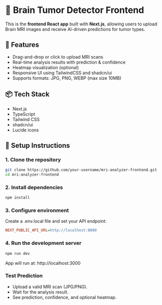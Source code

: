 # 🧠 Brain Tumor Detector Frontend

This is the **frontend React app** built with **Next.js**, allowing users to upload Brain MRI images and receive AI-driven predictions for tumor types.

## 🚀 Features

- Drag-and-drop or click to upload MRI scans
- Real-time analysis results with prediction & confidence
- Heatmap visualization (optional)
- Responsive UI using TailwindCSS and shadcn/ui
- Supports formats: JPG, PNG, WEBP (max size 10MB)

## 📦 Tech Stack

- Next.js
- TypeScript
- Tailwind CSS
- shadcn/ui
- Lucide icons

## 🔧 Setup Instructions

### 1. Clone the repository

```bash
git clone https://github.com/your-username/mri-analyzer-frontend.git
cd mri-analyzer-frontend
```

### 2. Install dependencies

```bash
npm install
```

### 3. Configure environment

Create a .env.local file and set your API endpoint:

```ini
NEXT_PUBLIC_API_URL=http://localhost:8000
```

### 4. Run the development server

```bash
npm run dev
```

App will run at: http://localhost:3000

### Test Prediction

- Upload a valid MRI scan (JPG/PNG).
- Wait for the analysis result.
- See prediction, confidence, and optional heatmap.
